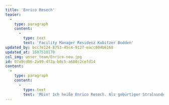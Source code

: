 ```yaml
---
title: 'Enrico Resech'
teaser:
  -
    type: paragraph
    content:
      -
        type: text
        text: 'Facility Manager Residenz Kubitzer Bodden'
updated_by: bcc7e124-8753-45c4-9127-eacc804b6168
updated_at: 1607510170
col_img: unser_team/Enrico-neu.jpg
id: 07a9cd86-2a99-4f2a-b8c5-a688c2cefd14
content:
  -
    type: paragraph
    content:
      -
        type: text
        text: 'Moin! Ich heiße Enrico Resech. Als gebürtiger Stralsunder bin ich mit Blick auf die Insel großgeworden. Ich habe Dachdecker und Schiffbauer gelernt. Ich muss mit Kopf, Herz, Händen und guter Laune arbeiten. Und genau das kann ich auf der Residenz tun. Ich denke, dass das auch die Gäste spüren. Dabei muss ich eine Vielzahl an Aufgaben unter einen Hut bekommen. Im Rahmen meiner Arbeit erfülle ich unseren Gästen jeden Wunsch.'
---
```

